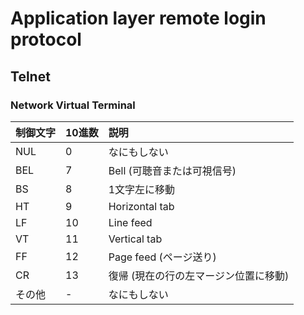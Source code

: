 # Application layer remote login protocol

## Telnet

### Network Virtual Terminal

| 制御文字 | 10進数 | 説明 |
|:--|:--|:--|
| NUL | 0 | なにもしない |
| BEL | 7 | Bell (可聴音または可視信号) |
| BS | 8 | 1文字左に移動 |
| HT | 9 | Horizontal tab |
| LF | 10 | Line feed |
| VT | 11 | Vertical tab |
| FF | 12 | Page feed (ページ送り) |
| CR | 13 | 復帰 (現在の行の左マージン位置に移動) |
| その他 | - | なにもしない |

